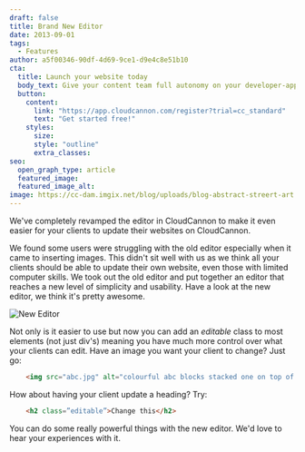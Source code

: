```yaml
---
draft: false
title: Brand New Editor
date: 2013-09-01
tags:
  - Features
author: a5f00346-90df-4d69-9ce1-d9e4c8e51b10
cta:
  title: Launch your website today
  body_text: Give your content team full autonomy on your developer-approved tech stack with CloudCannon.
  button:
    content: 
      link: "https://app.cloudcannon.com/register?trial=cc_standard"
      text: "Get started free!"
    styles:
      size:
      style: "outline"
      extra_classes:
seo:
  open_graph_type: article
  featured_image:
  featured_image_alt:
image: https://cc-dam.imgix.net/blog/uploads/blog-abstract-streert-art.jpg
---
```


We've completely revamped the editor in CloudCannon to make it even easier for your clients to update their websites on CloudCannon.

We found some users were struggling with the old editor especially when it came to inserting images. This didn't sit well with us as we think all your clients should be able to update their own website, even those with limited computer skills. We took out the old editor and put together an editor that reaches a new level of simplicity and usability. Have a look at the new editor, we think it's pretty awesome.

![New Editor](https://cc-dam.imgix.net/blog/assets/blog/new_editor.png)

Not only is it easier to use but now you can add an *editable* class to most elements (not just div's) meaning you have much more control over what your clients can edit. Have an image you want your client to change? Just go:

```html
	<img src="abc.jpg" alt="colourful abc blocks stacked one on top of the other" class="editable" />
```

How about having your client update a heading? Try:

```html
	<h2 class=”editable”>Change this</h2>
```

You can do some really powerful things with the new editor. We'd love to hear your experiences with it.